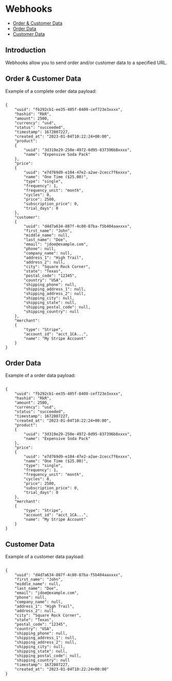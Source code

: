 # Webhooks

- [Order & Customer Data](#full-order-data)
- [Order Data](#order-data)
- [Customer Data](#customer-data)

<a name="introduction"></a>

## Introduction

Webhooks allow you to send order and/or customer data to a specified URL.

<a name="full-order-data"></a>

## Order & Customer Data

Example of a complete order data payload:

<pre class="language-json"><code style="padding:0 1rem">
{
    "uuid": "fb292cb1-ee35-405f-8409-cef723e3xxxx",
    "hashid": "RkR",
    "amount": 2500,
    "currency": "usd",
    "status": "succeeded",
    "timestamp": 1672807227,
    "created_at": "2023-01-04T10:22:24+00:00",
    "product":
    {
        "uuid": "3d319e29-250e-4972-8d95-837396b8xxxx",
        "name": "Expensive Soda Pack"
    },
    "price":
    {
        "uuid": "e7d769d9-e104-47e2-a2ae-2cecc7f6xxxx",
        "name": "One Time ($25.00)",
        "type": "single",
        "frequency": 1,
        "frequency_unit": "month",
        "cycles": 0,
        "price": 2500,
        "subscription_price": 0,
        "trial_days": 0
    },
    "customer":
    {
        "uuid": "d4d7a634-887f-4c80-87ba-f5b404aaxxxx",
        "first_name": "John",
        "middle_name": null,
        "last_name": "Doe",
        "email": "jdoe@example.com",
        "phone": null,
        "company_name": null,
        "address_1": "High Trail",
        "address_2": null,
        "city": "Square Rock Corner",
        "state": "Texas",
        "postal_code": "12345",
        "country": "USA",
        "shipping_phone": null,
        "shipping_address_1": null,
        "shipping_address_2": null,
        "shipping_city": null,
        "shipping_state": null,
        "shipping_postal_code": null,
        "shipping_country": null
    },
    "merchant":
    {
        "type": "Stripe",
        "account_id": "acct_1CA...",
        "name": "My Stripe Account"
    }
}
</code></pre>

<a name="order-data"></a>

## Order Data

Example of a order data payload:

<pre class="language-json"><code style="padding:0 1rem">
{
    "uuid": "fb292cb1-ee35-405f-8409-cef723e3xxxx",
    "hashid": "RkR",
    "amount": 2500,
    "currency": "usd",
    "status": "succeeded",
    "timestamp": 1672807227,
    "created_at": "2023-01-04T10:22:24+00:00",
    "product":
    {
        "uuid": "3d319e29-250e-4972-8d95-837396b8xxxx",
        "name": "Expensive Soda Pack"
    },
    "price":
    {
        "uuid": "e7d769d9-e104-47e2-a2ae-2cecc7f6xxxx",
        "name": "One Time ($25.00)",
        "type": "single",
        "frequency": 1,
        "frequency_unit": "month",
        "cycles": 0,
        "price": 2500,
        "subscription_price": 0,
        "trial_days": 0
    },
    "merchant":
    {
        "type": "Stripe",
        "account_id": "acct_1CA...",
        "name": "My Stripe Account"
    }
}
</code></pre>

<a name="customer-data"></a>

## Customer Data

Example of a customer data payload:

<pre class="language-json"><code style="padding:0 1rem">
{
    "uuid": "d4d7a634-887f-4c80-87ba-f5b404aaxxxx",
    "first_name": "John",
    "middle_name": null,
    "last_name": "Doe",
    "email": "jdoe@example.com",
    "phone": null,
    "company_name": null,
    "address_1": "High Trail",
    "address_2": null,
    "city": "Square Rock Corner",
    "state": "Texas",
    "postal_code": "12345",
    "country": "USA",
    "shipping_phone": null,
    "shipping_address_1": null,
    "shipping_address_2": null,
    "shipping_city": null,
    "shipping_state": null,
    "shipping_postal_code": null,
    "shipping_country": null
    "timestamp": 1672807227,
    "created_at": "2023-01-04T10:22:24+00:00"
}
</code></pre>
